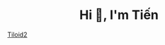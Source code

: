<h1 align="center">Hi 👋, I'm Tiến</h1>

[Tiloid2]([https://tiloid.com/](https://hvtienprotv84.github.io/MyWebsite/)https://hvtienprotv84.github.io/MyWebsite/)
